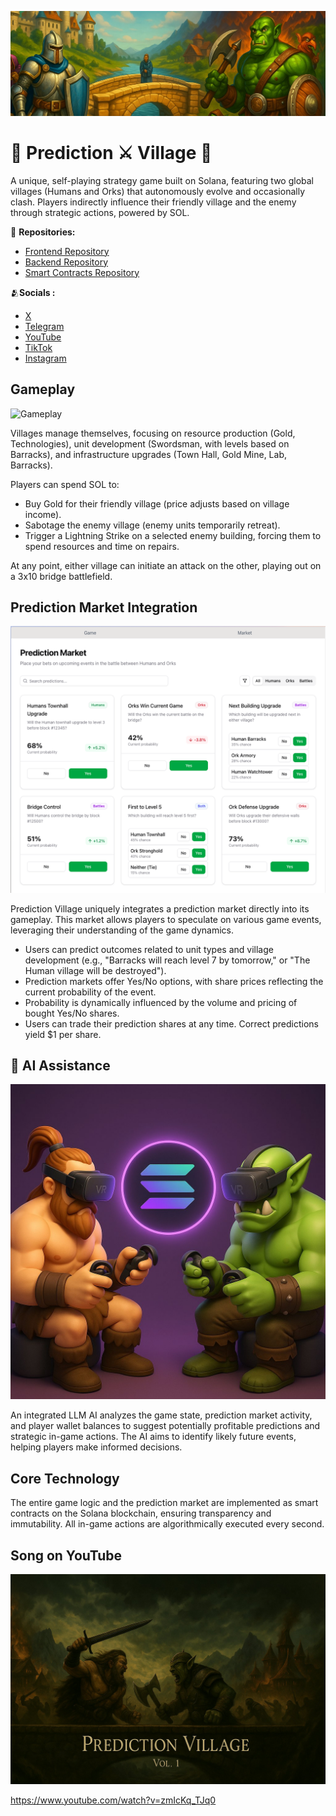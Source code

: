 ![Profile cover](/assets/profile-cover.jpeg)

# 🏰️️️️️️ Prediction ⚔ Village 👺

A unique, self-playing strategy game built on Solana, featuring two global villages (Humans and Orks) that autonomously evolve and occasionally clash. Players indirectly influence their friendly village and the enemy through strategic actions, powered by SOL.

🔗 **Repositories:**

- [Frontend Repository](https://github.com/Prediction-Village/prediction-village-front)
- [Backend Repository](https://github.com/Prediction-Village/prediction-village-back)
- [Smart Contracts Repository](https://github.com/Prediction-Village/prediction-village-programs)

🫂**Socials :**

- [X](https://x.com/PredVillage)
- [Telegram]()
- [YouTube]()
- [TikTok]()
- [Instagram]()

## Gameplay

![Gameplay](/assets/gameplay.png)

Villages manage themselves, focusing on resource production (Gold, Technologies), unit development (Swordsman, with levels based on Barracks), and infrastructure upgrades (Town Hall, Gold Mine, Lab, Barracks).

Players can spend SOL to:

- Buy Gold for their friendly village (price adjusts based on village income).
- Sabotage the enemy village (enemy units temporarily retreat).
- Trigger a Lightning Strike on a selected enemy building, forcing them to spend resources and time on repairs.

At any point, either village can initiate an attack on the other, playing out on a 3x10 bridge battlefield.

## Prediction Market Integration

![Market](/assets/market.png)

Prediction Village uniquely integrates a prediction market directly into its gameplay. This market allows players to speculate on various game events, leveraging their understanding of the game dynamics.

- Users can predict outcomes related to unit types and village development (e.g., "Barracks will reach level 7 by tomorrow," or "The Human village will be destroyed").
- Prediction markets offer Yes/No options, with share prices reflecting the current probability of the event.
- Probability is dynamically influenced by the volume and pricing of bought Yes/No shares.
- Users can trade their prediction shares at any time. Correct predictions yield $1 per share.

## 🤖 AI Assistance

![VR](/assets/vr.jpeg)

An integrated LLM AI analyzes the game state, prediction market activity, and player wallet balances to suggest potentially profitable predictions and strategic in-game actions. The AI aims to identify likely future events, helping players make informed decisions.

## Core Technology

The entire game logic and the prediction market are implemented as smart contracts on the Solana blockchain, ensuring transparency and immutability. All in-game actions are algorithmically executed every second.

## Song on YouTube

![VR](/assets/song-cover.jpeg)

https://www.youtube.com/watch?v=zmIcKq_TJq0
